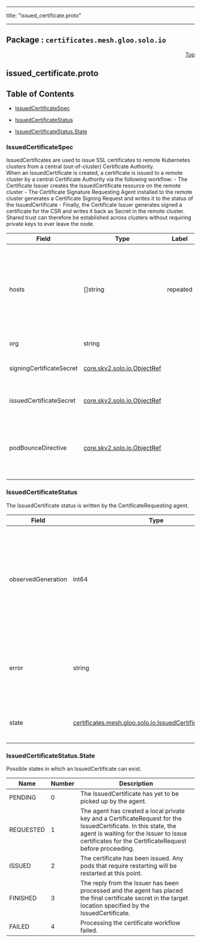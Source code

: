 
---

title: "issued_certificate.proto"

---

## Package : `certificates.mesh.gloo.solo.io`



<a name="top"></a>

<a name="API Reference for issued_certificate.proto"></a>
<p align="right"><a href="#top">Top</a></p>

## issued_certificate.proto


## Table of Contents
  - [IssuedCertificateSpec](#certificates.mesh.gloo.solo.io.IssuedCertificateSpec)
  - [IssuedCertificateStatus](#certificates.mesh.gloo.solo.io.IssuedCertificateStatus)

  - [IssuedCertificateStatus.State](#certificates.mesh.gloo.solo.io.IssuedCertificateStatus.State)






<a name="certificates.mesh.gloo.solo.io.IssuedCertificateSpec"></a>

### IssuedCertificateSpec
IssuedCertificates are used to issue SSL certificates to remote Kubernetes clusters from a central (out-of-cluster) Certificate Authority.<br>When an IssuedCertificate is created, a certificate is issued to a remote cluster by a central Certificate Authority via the following workflow: - The Certificate Issuer creates the IssuedCertificate resource on the remote cluster - The Certificate Signature Requesting Agent installed to the remote cluster generates a Certificate Signing Request and writes it to the status of the IssuedCertificate - Finally, the Certificate Issuer generates signed a certificate for the CSR and writes it back as Secret in the remote cluster.<br>Shared trust can therefore be established across clusters without requiring private keys to ever leave the node.


| Field | Type | Label | Description |
| ----- | ---- | ----- | ----------- |
| hosts | []string | repeated | A list of hostnames and IPs to generate a certificate for. This can also be set to the identity running the workload, e.g. a Kubernetes service account.<br>Generally for an Istio CA this will take the form `spiffe://cluster.local/ns/istio-system/sa/citadel`.<br>"cluster.local" may be replaced by the root of trust domain for the mesh. |
  | org | string |  | The organization for this certificate. |
  | signingCertificateSecret | [core.skv2.solo.io.ObjectRef](.././github.com.solo-io.skv2.api.core.v1.core#core.skv2.solo.io.ObjectRef) |  | The secret containing the root SSL certificate used to sign this IssuedCertificate (located in the Certificate Issuer's cluster). |
  | issuedCertificateSecret | [core.skv2.solo.io.ObjectRef](.././github.com.solo-io.skv2.api.core.v1.core#core.skv2.solo.io.ObjectRef) |  | The secret containing the SSL certificate to be generated for this IssuedCertificate (located in the Certificate Agent's cluster). |
  | podBounceDirective | [core.skv2.solo.io.ObjectRef](.././github.com.solo-io.skv2.api.core.v1.core#core.skv2.solo.io.ObjectRef) |  | A ref to a PodBounceDirective specifying a list of k8s pods to bounce (delete and cause a restart) when the certificate is issued. This will include the control plane pods as well as any pods which share a data plane with the target mesh. |
  





<a name="certificates.mesh.gloo.solo.io.IssuedCertificateStatus"></a>

### IssuedCertificateStatus
The IssuedCertificate status is written by the CertificateRequesting agent.


| Field | Type | Label | Description |
| ----- | ---- | ----- | ----------- |
| observedGeneration | int64 |  | The most recent generation observed in the the IssuedCertificate metadata. If the observedGeneration does not match generation, the Certificate Requesting Agent has not processed the most recent version of this IssuedCertificate. |
  | error | string |  | Any error observed which prevented the CertificateRequest from being processed. If the error is empty, the request has been processed successfully. |
  | state | [certificates.mesh.gloo.solo.io.IssuedCertificateStatus.State](.././github.com.solo-io.gloo-mesh.api.certificates.issued_certificate#certificates.mesh.gloo.solo.io.IssuedCertificateStatus.State) |  | The current state of the IssuedCertificate workflow, reported by the agent. |
  




 <!-- end messages -->


<a name="certificates.mesh.gloo.solo.io.IssuedCertificateStatus.State"></a>

### IssuedCertificateStatus.State
Possible states in which an IssuedCertificate can exist.

| Name | Number | Description |
| ---- | ------ | ----------- |
| PENDING | 0 | The IssuedCertificate has yet to be picked up by the agent. |
| REQUESTED | 1 | The agent has created a local private key and a CertificateRequest for the IssuedCertificate. In this state, the agent is waiting for the Issuer to issue certificates for the CertificateRequest before proceeding. |
| ISSUED | 2 | The certificate has been issued. Any pods that require restarting will be restarted at this point. |
| FINISHED | 3 | The reply from the Issuer has been processed and the agent has placed the final certificate secret in the target location specified by the IssuedCertificate. |
| FAILED | 4 | Processing the certificate workflow failed. |


 <!-- end enums -->

 <!-- end HasExtensions -->

 <!-- end services -->

